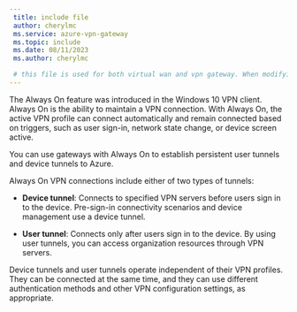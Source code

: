 ```yaml
---
 title: include file
 author: cherylmc
 ms.service: azure-vpn-gateway
 ms.topic: include
 ms.date: 08/11/2023
 ms.author: cherylmc

 # this file is used for both virtual wan and vpn gateway. When modifying, make sure that your changes work for both environments.
---
```


The Always On feature was introduced in the Windows 10 VPN client. Always On is the ability to maintain a VPN connection. With Always On, the active VPN profile can connect automatically and remain connected based on triggers, such as user sign-in, network state change, or device screen active.

You can use gateways with Always On to establish persistent user tunnels and device tunnels to Azure.

Always On VPN connections include either of two types of tunnels:

* **Device tunnel**: Connects to specified VPN servers before users sign in to the device. Pre-sign-in connectivity scenarios and device management use a device tunnel.

* **User tunnel**: Connects only after users sign in to the device. By using user tunnels, you can access organization resources through VPN servers.

Device tunnels and user tunnels operate independent of their VPN profiles. They can be connected at the same time, and they can use different authentication methods and other VPN configuration settings, as appropriate.

